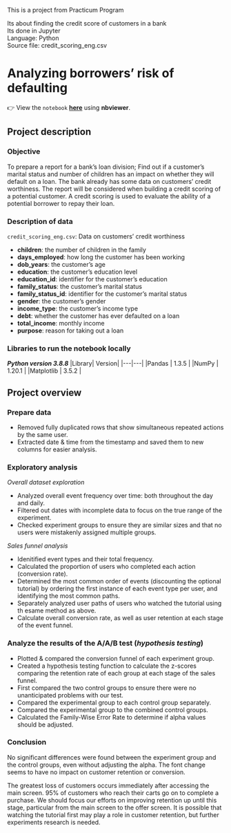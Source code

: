 This is a project from Practicum Program

Its about finding the credit score of customers in a bank <br>
Its done in Jupyter<br>
Language: Python<br>
Source file: credit_scoring_eng.csv

# Analyzing borrowers’ risk of defaulting

👉 View the `notebook` **[here](https://nbviewer.org/github/AviVolah/AviVolah/blob/Practicum/Projects/1st%20Project/Project%201%20-%20Analyzing%20borrowers%20risk%20of%20defaulting.ipynb)** using **nbviewer**.


## Project description
### Objective
To prepare a report for a bank’s loan division; Find out if a customer’s marital status and number of children has an impact on whether they will default on a loan. The bank already has some data on customers’ credit worthiness.
The report will be considered when building a credit scoring of a potential customer. A credit scoring is used to evaluate the ability of a potential borrower to repay their loan.

### Description of data

`credit_scoring_eng.csv`:  Data on customers’ credit worthiness
- **children**: the number of children in the family
- **days_employed**: how long the customer has been working
- **dob_years**: the customer’s age
- **education**: the customer’s education level
- **education_id**: identifier for the customer’s education
- **family_status**: the customer’s marital status
- **family_status_id**: identifier for the customer’s marital status
- **gender**: the customer’s gender
- **income_type**: the customer’s income type
- **debt**: whether the customer has ever defaulted on a loan
- **total_income**: monthly income
- **purpose**: reason for taking out a loan


### Libraries to run the notebook locally
***Python version 3.8.8***
|Library| Version|
|---|---|
|Pandas | 1.3.5 |
|NumPy | 1.20.1 |
|Matplotlib | 3.5.2 |


## Project overview

### Prepare data
- Removed fully duplicated rows that show simultaneous repeated actions by the same user.
- Extracted date & time from the timestamp and saved them to new columns for easier analysis.

### Exploratory analysis
*Overall dataset exploration*
- Analyzed overall event frequency over time: both throughout the day and daily.
- Filtered out dates with incomplete data to focus on the true range of the experiment.
- Checked experiment groups to ensure they are similar sizes and that no users were mistakenly assigned multiple groups.

*Sales funnel analysis*
- Idenitified event types and their total frequency.
- Calculated the proportion of users who completed each action (conversion rate).
- Determined the most common order of events (discounting the optional tutorial) by ordering the first instance of each event type per user, and identifying the most common paths.
- Separately analyzed user paths of users who watched the tutorial using th esame method as above.
- Calculate overall conversion rate, as well as user retention at each stage of the event funnel.

### Analyze the results of the A/A/B test (*hypothesis testing*)
- Plotted & compared the conversion funnel of each experiment group.
- Created a hypothesis testing function to calculate the z-scores comparing the retention rate of each group at each stage of the sales funnel.
- First compared the two control groups to ensure there were no unanticipated problems with our test.
- Compared the experimental group to each control group separately.
- Compared the experimental group to the combined control groups.
- Calculated the Family-Wise Error Rate to determine if alpha values should be adjusted.

### Conclusion

No significant differences were found between the experiment group and the control groups, even without adjusting the alpha. The font change seems to have no impact on customer retention or conversion. 

The greatest loss of customers occurs immediately after accessing the main screen. 95% of customers who reach their carts go on to complete a purchase. We should focus our efforts on improving retention up until this stage, particular from the main screen to the offer screen. It is possible that watching the tutorial first may play a role in customer retention, but further experiments research is needed.
